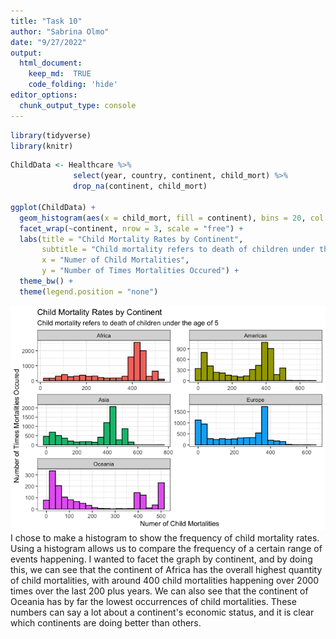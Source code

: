 ```yaml
---
title: "Task 10"
author: "Sabrina Olmo"
date: "9/27/2022"
output: 
  html_document:
    keep_md:  TRUE 
    code_folding: 'hide'
editor_options: 
  chunk_output_type: console
---
```



```r
library(tidyverse)
library(knitr)
```




```r
ChildData <- Healthcare %>%
              select(year, country, continent, child_mort) %>%
              drop_na(continent, child_mort)

ggplot(ChildData) +
  geom_histogram(aes(x = child_mort, fill = continent), bins = 20, col = I("black")) +
  facet_wrap(~continent, nrow = 3, scale = "free") +
  labs(title = "Child Mortality Rates by Continent",
       subtitle = "Child mortality refers to death of children under the age of 5",
       x = "Numer of Child Mortalities",
       y = "Number of Times Mortalities Occured") +
  theme_bw() +
  theme(legend.position = "none") 
```

![](Task-10_files/figure-html/HealthcarePlot-1.png)<!-- -->
I chose to make a histogram to show the frequency of child mortality rates. Using a histogram allows us to compare the frequency of a certain range of events happening. I wanted to facet the graph by continent, and by doing this, we can see that the continent of Africa has the overall highest quantity of child mortalities, with around 400 child mortalities happening over 2000 times over the last 200 plus years. We can also see that the continent of Oceania has by far the lowest occurrences of child mortalities. These numbers can say a lot about a continent's economic status, and it is clear which continents are doing better than others.
